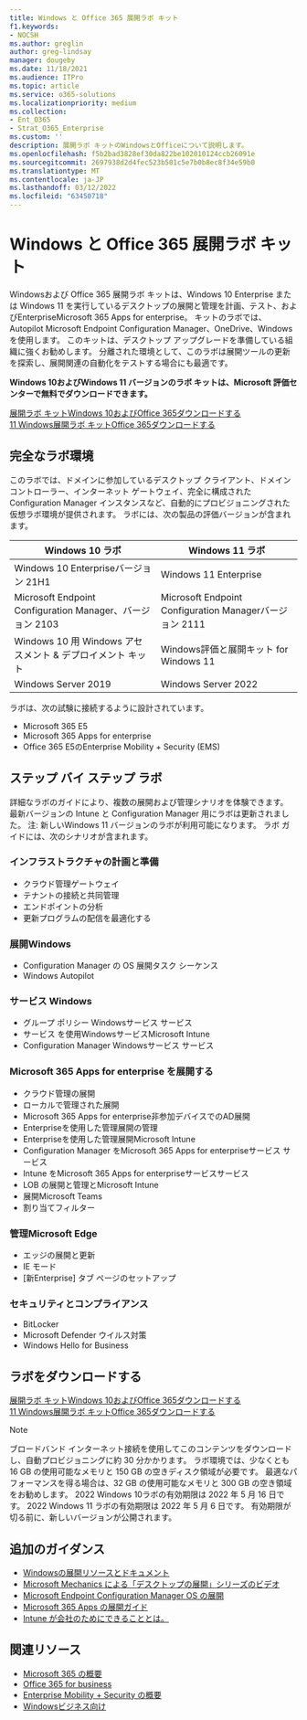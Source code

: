 ```yaml
---
title: Windows と Office 365 展開ラボ キット
f1.keywords:
- NOCSH
ms.author: greglin
author: greg-lindsay
manager: dougeby
ms.date: 11/18/2021
ms.audience: ITPro
ms.topic: article
ms.service: o365-solutions
ms.localizationpriority: medium
ms.collection:
- Ent_O365
- Strat_O365_Enterprise
ms.custom: ''
description: 展開ラボ キットのWindowsとOfficeについて説明します。
ms.openlocfilehash: f5b2bad3828ef30da822be102010124ccb26091e
ms.sourcegitcommit: 2697938d2d4fec523b501c5e7b0b8ec8f34e59b0
ms.translationtype: MT
ms.contentlocale: ja-JP
ms.lasthandoff: 03/12/2022
ms.locfileid: "63450718"
---
```

# <a name="windows-and-office-365-deployment-lab-kit"></a>Windows と Office 365 展開ラボ キット

Windowsおよび Office 365 展開ラボ キットは、Windows 10 Enterprise または Windows 11 を実行しているデスクトップの展開と管理を計画、テスト、およびEnterpriseMicrosoft 365 Apps for enterprise。 キットのラボでは、Autopilot Microsoft Endpoint Configuration Manager、OneDrive、Windowsを使用します。 このキットは、デスクトップ アップグレードを準備している組織に強くお勧めします。 分離された環境として、このラボは展開ツールの更新を探索し、展開関連の自動化をテストする場合にも最適です。

**Windows 10およびWindows 11 バージョンのラボ キットは、Microsoft 評価センターで無料でダウンロードできます。**

[展開ラボ キットWindows 10およびOffice 365ダウンロードする](https://www.microsoft.com/evalcenter/evaluate-lab-kit)<br>
[11 Windows展開ラボ キットOffice 365ダウンロードする](https://www.microsoft.com/evalcenter/evaluate-windows-11-office-365-lab-kit)

## <a name="a-complete-lab-environment"></a>完全なラボ環境

このラボでは、ドメインに参加しているデスクトップ クライアント、ドメイン コントローラー、インターネット ゲートウェイ、完全に構成された Configuration Manager インスタンスなど、自動的にプロビジョニングされた仮想ラボ環境が提供されます。 ラボには、次の製品の評価バージョンが含まれます。


|Windows 10 ラボ  |Windows 11 ラボ  |
|---------|---------|
|Windows 10 Enterpriseバージョン 21H1      | Windows 11 Enterprise        |
|Microsoft Endpoint Configuration Manager、バージョン 2103     |  Microsoft Endpoint Configuration Managerバージョン 2111      | 
|Windows 10 用 Windows アセスメント & デプロイメント キット     |  Windows評価と展開キット for Windows 11      | 
|Windows Server 2019     |  Windows Server 2022      | 

ラボは、次の試験に接続するように設計されています。

- Microsoft 365 E5
- Microsoft 365 Apps for enterprise
- Office 365 E5のEnterprise Mobility + Security (EMS)

## <a name="step-by-step-labs"></a>ステップ バイ ステップ ラボ

詳細なラボのガイドにより、複数の展開および管理シナリオを体験できます。 最新バージョンの Intune と Configuration Manager 用にラボは更新されました。 注: 新しいWindows 11 バージョンのラボが利用可能になります。 ラボ ガイドには、次のシナリオが含まれます。 

### <a name="plan-and-prepare-infrastructure"></a>インフラストラクチャの計画と準備

- クラウド管理ゲートウェイ 
- テナントの接続と共同管理
- エンドポイントの分析
- 更新プログラムの配信を最適化する

### <a name="deploy-windows"></a>展開Windows 

- Configuration Manager の OS 展開タスク シーケンス
- Windows Autopilot

### <a name="service-windows"></a>サービス Windows 

- グループ ポリシー Windowsサービス サービス
- サービス を使用WindowsサービスMicrosoft Intune
- Configuration Manager Windowsサービス サービス

### <a name="deploy-microsoft-365-apps-for-enterprise"></a>Microsoft 365 Apps for enterprise を展開する

- クラウド管理の展開
- ローカルで管理された展開
- Microsoft 365 Apps for enterprise非参加デバイスでのAD展開
- Enterpriseを使用した管理展開の管理
- Enterpriseを使用した管理展開Microsoft Intune
- Configuration Manager をMicrosoft 365 Apps for enterpriseサービス サービス
- Intune をMicrosoft 365 Apps for enterpriseサービスサービス
- LOB の展開と管理とMicrosoft Intune
- 展開Microsoft Teams
- 割り当てフィルター

### <a name="managing-microsoft-edge"></a>管理Microsoft Edge 

- エッジの展開と更新    
- IE モード
- [新Enterprise] タブ ページのセットアップ 

### <a name="security-and-compliance"></a>セキュリティとコンプライアンス 

- BitLocker 
- Microsoft Defender ウイルス対策  
- Windows Hello for Business    

## <a name="download-the-lab"></a>ラボをダウンロードする
[展開ラボ キットWindows 10およびOffice 365ダウンロードする](https://www.microsoft.com/evalcenter/evaluate-lab-kit)<br>
[11 Windows展開ラボ キットOffice 365ダウンロードする](https://www.microsoft.com/evalcenter/evaluate-windows-11-office-365-lab-kit)

> [!NOTE]
> ブロードバンド インターネット接続を使用してこのコンテンツをダウンロードし、自動プロビジョニングに約 30 分かかります。 ラボ環境では、少なくとも 16 GB の使用可能なメモリと 150 GB の空きディスク領域が必要です。 最適なパフォーマンスを得る場合は、32 GB の使用可能なメモリと 300 GB の空き領域をお勧めします。 2022 Windows 10ラボの有効期限は 2022 年 5 月 16 日です。 2022 Windows 11 ラボの有効期限は 2022 年 5 月 6 日です。 有効期限が切る前に、新しいバージョンが公開されます。

## <a name="additional-guidance"></a>追加のガイダンス

- [Windowsの展開リソースとドキュメント](/windows/deployment)
- [Microsoft Mechanics による「デスクトップの展開」シリーズのビデオ](https://www.aka.ms/watchhowtoshift)
- [Microsoft Endpoint Configuration Manager OS の展開](/mem/configmgr/osd/understand/introduction-to-operating-system-deployment)
- [Microsoft 365 Apps の展開ガイド](/deployoffice/deployment-guide-microsoft-365-apps)
- [Intune が会社のためにできることとは。](/intune/get-started-evaluation)

## <a name="related-resources"></a>関連リソース

- [Microsoft 365 の概要](https://www.microsoft.com/microsoft-365/default.aspx)
- [Office 365 for business](https://products.office.com/business/office)
- [Enterprise Mobility + Security の概要](https://www.microsoft.com/cloud-platform/enterprise-mobility-security)
- [Windowsビジネス向け](https://www.microsoft.com/windows/business)

